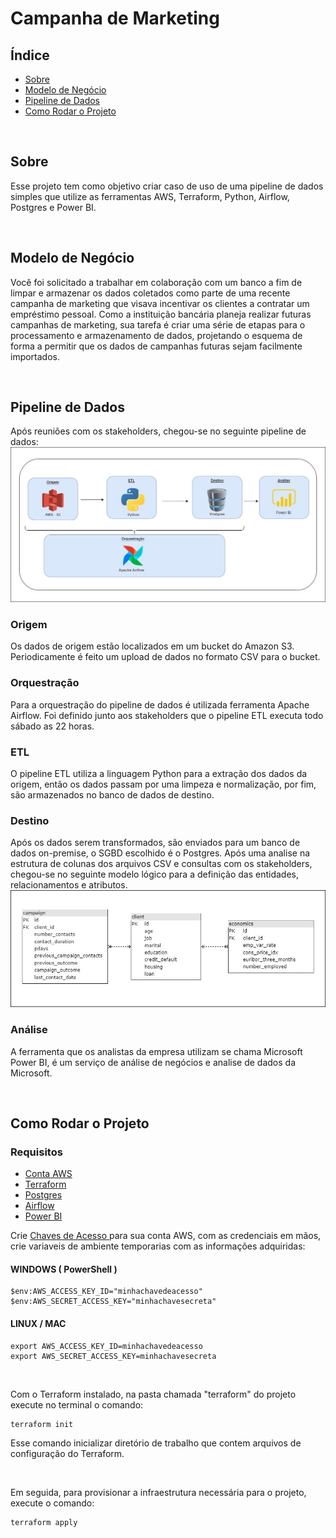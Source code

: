 # Campanha de Marketing

## Índice

- [Sobre](#sobre)
- [Modelo de Negócio](#md_negocio)
- [Pipeline de Dados](#pipeline)
- [Como Rodar o Projeto](#run)

<br>

## Sobre <a name = "sobre"></a>

Esse projeto tem como objetivo criar caso de uso de uma pipeline de dados simples que utilize as ferramentas AWS, Terraform, Python, Airflow, Postgres e Power BI.

<br>

## Modelo de Negócio <a name = "md_negocio"></a>

Você foi solicitado a trabalhar em colaboração com um banco a fim de limpar e armazenar os dados coletados como parte de uma recente campanha de marketing que visava incentivar os clientes a contratar um empréstimo pessoal. Como a instituição bancária planeja realizar futuras campanhas de marketing, sua tarefa é criar uma série de etapas para o processamento e armazenamento de dados, projetando o esquema de forma a permitir que os dados de campanhas futuras sejam facilmente importados.

<br>

## Pipeline de Dados <a name = "pipeline"></a>

Após reuniões com os stakeholders, chegou-se no seguinte pipeline de dados:
<br>
<img src="img/pipeline.jpg" alt="Pipeline de dados" border="0">
<br>


### Origem

Os dados de origem estão localizados em um bucket do Amazon S3. Periodicamente é feito um upload de dados no formato CSV para o bucket.

### Orquestração

Para a orquestração do pipeline de dados é utilizada ferramenta Apache Airflow. Foi definido junto aos stakeholders que o pipeline ETL executa todo sábado as 22 horas.

### ETL

O pipeline ETL utiliza a linguagem Python para a extração dos dados da origem, então os dados passam por uma limpeza e normalização, por fim, são armazenados no banco de dados de destino. 

### Destino

Após os dados serem transformados, são enviados para um banco de dados on-premise, o SGBD escolhido é o Postgres. Após uma analise na estrutura de colunas dos arquivos CSV e consultas com os stakeholders, chegou-se no seguinte modelo lógico para a definição das entidades, relacionamentos e atributos.
<br>
<img src="img/modelo_logico.jpg" alt="Modelo Lógico" border="0">
<br>
 
### Análise

A ferramenta que os analistas da empresa utilizam se chama Microsoft Power BI, é um serviço de análise de negócios e analise de dados da Microsoft.

<br>

## Como Rodar o Projeto <a name = "run"></a>

### Requisitos
 - <a href="https://aws.amazon.com/pt/free/?trk=16c88e2f-f4a2-4df9-a8da-5cec9a840180&sc_channel=ps&ef_id=Cj0KCQjwy9-kBhCHARIsAHpBjHgoBuCsAGz5KbOD-mBqkU-pjhss27HIyogO5NptoI4K8hKOtHVkpkMaAms4EALw_wcB:G:s&s_kwcid=AL!4422!3!659757281492!e!!g!!conta%20da%20aws!20187397673!152493143234&all-free-tier.sort-by=item.additionalFields.SortRank&all-free-tier.sort-order=asc&awsf.Free%20Tier%20Types=*all&awsf.Free%20Tier%20Categories=*all">Conta AWS</a>
  - <a href="https://developer.hashicorp.com/terraform/downloads?product_intent=terraform">Terraform</a>
  - <a href="https://www.postgresql.org/download/">Postgres</a>
  - <a href="https://airflow.apache.org/">Airflow</a>
- <a href="https://powerbi.microsoft.com/pt-br/landing/free-account/?ef_id=_k_Cj0KCQjwy9-kBhCHARIsAHpBjHgXvtqDiWjvWJn-ef6tK6aXC7WwkVPw8FhtNFNEr-rM4M2ZU9wLwWQaApLhEALw_wcB_k_&OCID=AIDcmmk4cy2ahx_SEM__k_Cj0KCQjwy9-kBhCHARIsAHpBjHgXvtqDiWjvWJn-ef6tK6aXC7WwkVPw8FhtNFNEr-rM4M2ZU9wLwWQaApLhEALw_wcB_k_&gclid=Cj0KCQjwy9-kBhCHARIsAHpBjHgXvtqDiWjvWJn-ef6tK6aXC7WwkVPw8FhtNFNEr-rM4M2ZU9wLwWQaApLhEALw_wcB">Power BI</a>

Crie <a href="https://docs.aws.amazon.com/pt_br/toolkit-for-visual-studio/latest/user-guide/keys-profiles-credentials.html">Chaves de Acesso </a> para sua conta AWS, com as credenciais em mãos, crie variaveis de ambiente temporarias com as informações adquiridas:
#### WINDOWS ( PowerShell )
```
$env:AWS_ACCESS_KEY_ID="minhachavedeacesso"
$env:AWS_SECRET_ACCESS_KEY="minhachavesecreta"
```

#### LINUX / MAC
```
export AWS_ACCESS_KEY_ID=minhachavedeacesso
export AWS_SECRET_ACCESS_KEY=minhachavesecreta
```

<br>

Com o Terraform instalado, na pasta chamada "terraform" do projeto execute no terminal o comando: 
```
terraform init
```
Esse comando inicializar diretório de trabalho que contem arquivos de configuração do Terraform.

<br>

Em seguida, para provisionar a infraestrutura necessária para o projeto, execute o comando:
```
terraform apply
```
